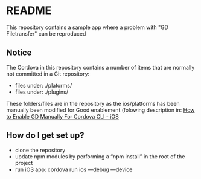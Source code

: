 # README #

This repository contains a sample app where a problem with "GD Filetransfer" can be reproduced

## Notice ##
The Cordova in this repository contains a number of items that are normally not committed in a Git repository:

* files under: ./platorms/
* files under: ./plugins/


These folders/files are in the repository as the ios/platforms has been manually been modified for Good enablement (folowing description in: [How to Enable GD Manually For Cordova CLI - iOS](https://github.com/gitdude49/IonicGood/blob/master/Good.SDK/GoodEnablementNew/iOS/Cordova%20-%20iOS%20-%20CLI%20-%20GD%20Enable.pdf)

## How do I get set up? ##
* clone the repository
* update npm modules by performing a “npm install” in the root of the project
* run iOS app: cordova run ios —debug —device